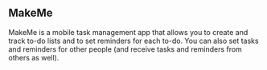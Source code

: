 ## MakeMe

MakeMe is a mobile task management app that allows you to create and track to-do lists and to set reminders for each to-do. You can also set tasks and reminders for other people (and receive tasks and reminders from others as well).  

